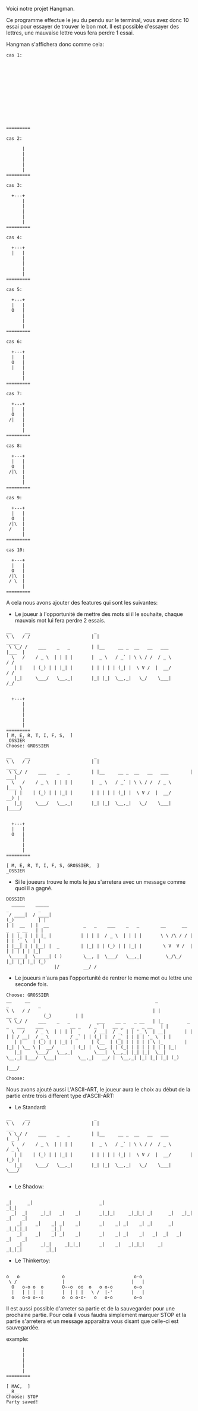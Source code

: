 Voici notre projet Hangman.

Ce programme effectue le jeu du pendu sur le terminal, vous avez donc 10 essai pour essayer de trouver le bon mot.
Il est possible d'essayer des lettres, une mauvaise lettre vous fera perdre 1 essai.

Hangman s'affichera donc comme cela:
```console
cas 1:








         
         

         
         
=========
```
```console
cas 2:
         
      |  
      |  
      |  
      |  
      |  
=========
```
```console
cas 3:

  +---+  
      |  
      |  
      |  
      |  
      |  
=========
```
```console
cas 4:

  +---+  
  |   |  
      |  
      |  
      |  
      |  
=========
```
```console
cas 5:

  +---+  
  |   |  
  O   |  
      |  
      |  
      |  
=========
```
```console
cas 6:

  +---+  
  |   |  
  O   |  
  |   |  
      |  
      |  
=========
```
```console
cas 7:

  +---+  
  |   |  
  O   |  
 /|   |  
      |  
      |  
=========
```
```console
cas 8:

  +---+  
  |   |  
  O   |  
 /|\  |  
      |  
      |  
=========
```
```console
cas 9:

  +---+  
  |   |  
  O   |  
 /|\  |  
 /    |  
      |  
=========
```
```console
cas 10:

  +---+  
  |   |  
  O   |  
 /|\  |  
 / \  |  
      |  
=========
```

A cela nous avons ajouter des features qui sont les suivantes:
- Le joueur à l'opportunité de mettre des mots si il le souhaite, chaque mauvais mot lui fera perdre 2 essais.
```console
__     __                        _                                             
\ \   / /                       | |                                   _____  
 \ \_/ /    ___    _   _        | |__     __ _  __   __   ___        |___  | 
  \   /    / _ \  | | | |       |  _ \   / _` | \ \ / /  / _ \          / /  
   | |    | (_) | | |_| |       | | | | | (_| |  \ V /  |  __/         / /  
   |_|     \___/   \__,_|       |_| |_|  \__,_|   \_/    \___|        /_/   
                                                                            

  +---+
      |
      |
      |
      |
      |
=========
[ M, E, R, T, I, F, S,  ]
_OSSIER
Choose: GROSSIER
```
```console
__     __                        _                                           
\ \   / /                       | |                                   ____
 \ \_/ /    ___    _   _        | |__     __ _  __   __   ___        | ___|
  \   /    / _ \  | | | |       |  _ \   / _` | \ \ / /  / _ \       |___ \
   | |    | (_) | | |_| |       | | | | | (_| |  \ V /  |  __/         __) |
   |_|     \___/   \__,_|       |_| |_|  \__,_|   \_/    \___|       |____/


  +---+
  |   |
  O   |
      |
      |
      |
=========

[ M, E, R, T, I, F, S, GROSSIER,  ]
_OSSIER
```

- Si le joueurs trouve le mots le jeu s'arretera avec un message comme quoi il a gagné.
```console
DOSSIER
  _____    _____                                                      _           _
 / ____|  / ____|                                                    (_)         | |
| |  __  | |  __             _   _    ___    _   _        __      __  _   _ __   | |
| | |_ | | | |_ |           | | | |  / _ \  | | | |       \ \ /\ / / | | | '_ \  | |
| |__| | | |__| |  _        | |_| | | (_) | | |_| |        \ V  V /  | | | | | | |_|
 \_____|  \_____| ( )        \__, |  \___/   \__,_|         \_/\_/   |_| |_| |_| (_)
                  |/         __/ /

```
- Le joueurs n'aura pas l'opportunité de rentrer le meme mot ou lettre une seconde fois.
```console
Choose: GROSSIER
__     __                                               _                                                              _           _  
\ \   / /                                              | |                                              __ _          (_)         | |
 \ \_/ /    ___    _   _          ___    __ _   _ __   | |_         _   _   ___    ___          __ _   / _` |   __ _   _   _ __   | |
  \   /    / _ \  | | | |        / __|  / _` | | '_ \  | __|       | | | | / __|  / _ \        / _` | | (_| |  / _` | | | | '_ \  | |
   | |    | (_) | | |_| |       | (__  | (_| | | | | | \ |_        | |_| | \__ \ |  __/       | (_| |  \__, | | (_| | | | | | | | |_|
   |_|     \___/   \__,_|        \___|  \__,_| |_| |_|  \__|        \__,_| |___/  \___|        \__,_|   __/ |  \__,_| |_| |_| |_| (_)
                                                                                                       |___/

Choose:
```

Nous avons ajouté aussi L'ASCII-ART, le joueur aura le choix au début de la partie entre trois different type d'ASCII-ART:
- Le Standard:
```console
__     __                        _                                           
\ \   / /                       | |                                    ___   
 \ \_/ /    ___    _   _        | |__     __ _  __   __   ___         ( _ )  
  \   /    / _ \  | | | |       |  _ \   / _` | \ \ / /  / _ \        / _ \  
   | |    | (_) | | |_| |       | | | | | (_| |  \ V /  |  __/       | (_) | 
   |_|     \___/   \__,_|       |_| |_|  \__,_|   \_/    \___|        \___/   
                                                                             
```

- Le Shadow:
```console

_|      _|                         _|                                            _|_|   
  _|  _|     _|_|   _|    _|       _|_|_|     _|_|_| _|      _|   _|_|         _|    _| 
    _|     _|    _| _|    _|       _|    _| _|    _| _|      _| _|_|_|_|         _|_|   
    _|     _|    _| _|    _|       _|    _| _|    _|   _|  _|   _|             _|    _| 
    _|       _|_|     _|_|_|       _|    _|   _|_|_|     _|       _|_|_|         _|_|   
```

- Le Thinkertoy:
```console

o   o                o                          o-o  
 \ /                 |                         |   | 
  O   o-o o  o       O--o  oo  o   o o-o        o-o  
  |   | | |  |       |  | | |   \ /  |-'       |   | 
  o   o-o o--o       o  o o-o-   o   o-o        o-o  

```

Il est aussi possible d'arreter sa partie et de la sauvegarder pour une prochaine partie.
Pour cela il vous faudra simplement marquer STOP et la partie s'arretera et un message apparaitra vous disant que celle-ci est sauvegardée.

example:
```console
      |
      |
      |
      |
      |
=========

[ MAC,  ]
__R__
Choose: STOP
Party saved!
```